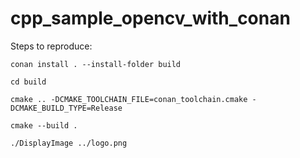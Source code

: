 # cpp_sample_opencv_with_conan

Steps to reproduce:

```conan install . --install-folder build```

```cd build```

```cmake .. -DCMAKE_TOOLCHAIN_FILE=conan_toolchain.cmake -DCMAKE_BUILD_TYPE=Release```

```cmake --build .```

```./DisplayImage ../logo.png```
